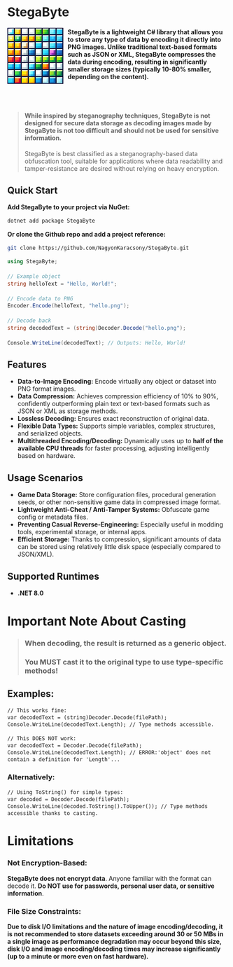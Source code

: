 # StegaByte
<img align="left" style="position: relative; z-index: 1; margin-right:10px;" src="icon.png">

#### StegaByte is a lightweight C# library that allows you to store any type of data by encoding it directly into PNG images. Unlike traditional text-based formats such as JSON or XML, StegaByte compresses the data during encoding, resulting in significantly smaller storage sizes (typically 10-80% smaller, depending on the content).
<br></br>

> #### While inspired by steganography techniques, StegaByte is not designed for secure data storage as decoding images made by StegaByte is not too difficult and should not be used for sensitive information.
> StegaByte is best classified as a steganography-based data obfuscation tool, suitable for applications where data readability and tamper-resistance are desired without relying on heavy encryption.

## Quick Start

**Add StegaByte to your project via NuGet:**
```Bash
dotnet add package StegaByte
```
**Or clone the Github repo and add a project reference:**
```Bash
git clone https://github.com/NagyonKaracsony/StegaByte.git
```

```csharp
using StegaByte;

// Example object
string helloText = "Hello, World!";

// Encode data to PNG
Encoder.Encode(helloText, "hello.png");

// Decode back
string decodedText = (string)Decoder.Decode("hello.png");

Console.WriteLine(decodedText); // Outputs: Hello, World!
```

## Features
- **Data-to-Image Encoding:** Encode virtually any object or dataset into PNG format images.
- **Data Compression:** Achieves compression efficiency of 10% to 90%, confidently outperforming plain text or text-based formats such as JSON or XML as storage methods.
- **Lossless Decoding:** Ensures exact reconstruction of original data.
- **Flexible Data Types:** Supports simple variables, complex structures, and serialized objects.
- **Multithreaded Encoding/Decoding:** Dynamically uses up to **half of the available CPU threads** for faster processing, adjusting intelligently based on hardware.

## Usage Scenarios
- **Game Data Storage:** Store configuration files, procedural generation seeds, or other non-sensitive game data in compressed image format.
- **Lightweight Anti-Cheat / Anti-Tamper Systems:** Obfuscate game config or metadata files.
- **Preventing Casual Reverse-Engineering:** Especially useful in modding tools, experimental storage, or internal apps.
- **Efficient Storage:** Thanks to compression, significant amounts of data can be stored using relatively little disk space (especially compared to JSON/XML).

## Supported Runtimes
- **.NET 8.0**

# Important Note About Casting
> ### When decoding, the result is returned as a generic object.
> ### You MUST cast it to the original type to use type-specific methods!

## Examples:

```Csharp
// This works fine:
var decodedText = (string)Decoder.Decode(filePath);
Console.WriteLine(decodedText.Length); // Type methods accessible.

// This DOES NOT work:
var decodedText = Decoder.Decode(filePath);
Console.WriteLine(decodedText.Length); // ERROR:'object' does not contain a definition for 'Length'...
```

### Alternatively:

```Csharp
// Using ToString() for simple types:
var decoded = Decoder.Decode(filePath);
Console.WriteLine(decoded.ToString().ToUpper()); // Type methods accessible thanks to casting.
```

# Limitations
### Not Encryption-Based:
**StegaByte does not encrypt data**. Anyone familiar with the format can decode it. **Do NOT use for passwords, personal user data, or sensitive information**.
### File Size Constraints:
**Due to disk I/O limitations and the nature of image encoding/decoding, it is not recommended to store datasets exceeding around 30 or 50 MBs in a single image as performance degradation may occur beyond this size, disk I/O and image encoding/decoding times may increase significantly (up to a minute or more even on fast hardware).**